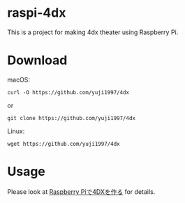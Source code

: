 # raspi-4dx

This is a project for making 4dx theater using Raspberry Pi.

# Download
macOS:

`curl -O https://github.com/yuji1997/4dx`

or

`git clone https://github.com/yuji1997/4dx`

Linux:

`wget https://github.com/yuji1997/4dx`

# Usage
Please look at [Raspberry Piで4DXを作る](https://qiita.com/north_redwing/items/825f00db6493e16236b4) for details.
